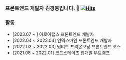### 프론트엔드 개발자 김경봉입니다. 👋 [![Hits](https://hits.seeyoufarm.com/api/count/incr/badge.svg?url=https%3A%2F%2Fgithub.com%2Fkrim45&count_bg=%2379C83D&title_bg=%23555555&icon=&icon_color=%23E7E7E7&title=hits&edge_flat=false)](https://hits.seeyoufarm.com)

### 활동

- [2023.07 ~ ] 아로아랩스 프론트엔드 개발자
- [2022.04 ~ 2023.04] 인덱스마인 프론트엔드 개발자
- [2022.02 ~ 2022.03] 원티드 프리온보딩 프론트엔드 코스
- [2021.08 ~ 2022.01] 코드스테이츠 웹개발 부트캠프
<!--
**krim45/krim45** is a ✨ _special_ ✨ repository because its `README.md` (this file) appears on your GitHub profile.

Here are some ideas to get you started:

- 🔭 I’m currently working on ...
- 🌱 I’m currently learning ...
- 👯 I’m looking to collaborate on ...
- 🤔 I’m looking for help with ...
- 💬 Ask me about ...
- 📫 How to reach me: ...
- 😄 Pronouns: ...
- ⚡ Fun fact: ...
-->
